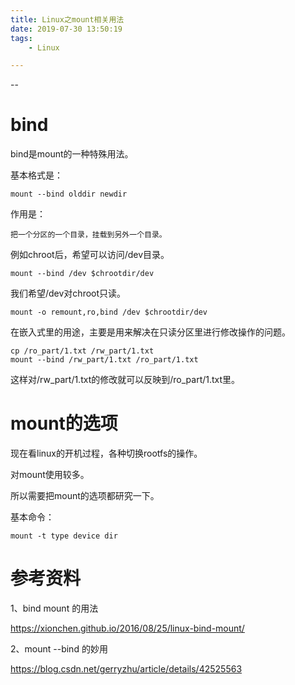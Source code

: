 ```yaml
---
title: Linux之mount相关用法
date: 2019-07-30 13:50:19
tags:
	- Linux

---
```


--

# bind

bind是mount的一种特殊用法。

基本格式是：

```
mount --bind olddir newdir
```

作用是：

```
把一个分区的一个目录，挂载到另外一个目录。
```

例如chroot后，希望可以访问/dev目录。

```
mount --bind /dev $chrootdir/dev
```

我们希望/dev对chroot只读。

```
mount -o remount,ro,bind /dev $chrootdir/dev
```



在嵌入式里的用途，主要是用来解决在只读分区里进行修改操作的问题。

```
cp /ro_part/1.txt /rw_part/1.txt
mount --bind /rw_part/1.txt /ro_part/1.txt
```

这样对/rw_part/1.txt的修改就可以反映到/ro_part/1.txt里。



# mount的选项

现在看linux的开机过程，各种切换rootfs的操作。

对mount使用较多。

所以需要把mount的选项都研究一下。

基本命令：

```
mount -t type device dir
```



# 参考资料

1、bind mount 的用法

https://xionchen.github.io/2016/08/25/linux-bind-mount/

2、mount --bind 的妙用

https://blog.csdn.net/gerryzhu/article/details/42525563